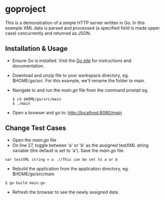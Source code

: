 # goproject
This is a demonstration of a simple HTTP server written in Go. In this example XML data is parsed and processed (a specified field is  made upper case) concurrently and returned as JSON.

## Installation & Usage
- Ensure Go is installed. Visit the [Go site](https://golang.org/doc/install) for instructions and documentation.

- Download and unzip file to your workspace directory, eg. $HOME/go/src.  For this example, we'll rename the folder to main.
- Navigate to and run the *main.go* file from the command prompt eg.
  ```
  $ cd $HOME/go/src/main
  $ ./main 
  ```
 - Open a browser and go to: [http://localhost:8080/main](http://localhost:8080/main)


## Change Test Cases
- Open the *main.go* file
- On line 27, toggle between 'a' or 'b' as the assigned testXML string variable (the default is set to 'a'). Save the *main.go* file.

```
var testXML string = a  //This can be set to a or b
```
- Rebuild the application from the application directory, eg. $HOME/go/src/main
```
$ go build main.go
```
- Refresh the browser to see the newly assigned data.




